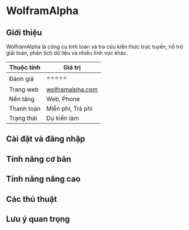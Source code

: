 # WolframAlpha

## Giới thiệu

WolframAlpha là công cụ tính toán và tra cứu kiến thức trực tuyến, hỗ trợ giải toán, phân tích dữ liệu và nhiều lĩnh vực khác.


| Thuộc tính         | Giá trị                                  |
|--------------------|------------------------------------------|
| Đánh giá           | ⭐⭐⭐⭐⭐                                   |
| Trang web          | [wolframalpha.com](https://wolframalpha.com) |
| Nền tảng           | Web, Phone                               |
| Thanh toán         | Miễn phí, Trả phí                        |
| Trạng thái         | Dự kiến làm                              |

## Cài đặt và đăng nhập

## Tính năng cơ bản

## Tính năng nâng cao

## Các thủ thuật

## Lưu ý quan trọng
